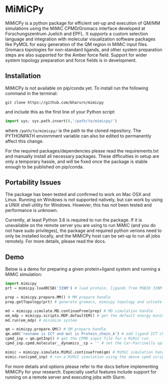 # MiMiCPy
MiMiCPy is a python package for efficient set-up and execution of QM/MM simulations using the MiMiC CPMD/Gromacs interface developed at Forschungszentrum Juelich and EPFL. It supports a custom selection language and integration with molecular visualization software packages like PyMOL for easy generation of the QM region in MiMiC input files. Gromacs topologies for non-standard ligands, and other system preparation steps are also supported for the Amber force field. Support for wider system topology preparation and force fields is in development.

## Installation
MiMiCPy is not available on pip/conda yet. To install run the following command in the terminal:
```
git clone https://github.com/bharurn/mimicpy
```
and include this as the first line of your Python script:
```python
import sys; sys.path.insert(0,'/path/to/mimicpy/')
```
where `/path/to/mimicpy/` is the path to the cloned repository. The PYTHONPATH enviornment variable can also be edited to permanently affect this change.

For the required packages/dependencies please read the requirements.txt and manually install all necessary packages.
These difficulties in setup are only a temporary hassle, and will be fixed once the package is stable enough to be published on pip/conda.

## Portability Issues
The package has been tested and confirmed to work on Mac OSX and Linux. Running on Windows is not supported natively, but can work by using a UNIX shell utility for Windows. However, this has not been tested and performance is unknown.

Currently, at least Python 3.6 is required to run the package. If it is unavailable on the remote server you are using to run MiMiC (and you do not have sudo privileges), the package and required python verions need to only be installed locally, and the MiMiCPy host can be set-up to run all jobs remotely. For more details, please read the docs.

## Demo
Below is a demo for preparing a given protein+ligand system and running a MiMiC simulation:
```python
import mimicpy
prt = mimicpy.loadRCSB('3INM') # load protein, ligands from PDBID 3INM and generate ligand topologies

prep = mimicpy.prepare.MM() # MM prepare handle
prep.getTopology(prt) # generate gromacs, mimicpy topology and solvate

md = mimicpy.simulate.MD.continueFrom(prep) # MD simulation handle
em_mdp = mimicpy.scripts.MDP.defaultEM() # get the default energy minimization MDP Gromacs file
md.run(em_mdp) # minimize system

qm = mimicpy.prepare.QM() # QM prepare handle
qm.add('resname is ICT and mol is Protein_chain_A') # add ligand ICT chain A to the QM region
cpmd_inp = qm.getInp() # get the CPMD input file for a MiMiC run
cpmd_inp.cpmd.molecular__dynamics__cp = '' # set the Car-Parrinello option ON in the input script

mimic = mimicpy.simulate.MiMiC.continuefrom(qm) # MiMiC simulation handle
mimic.run(cpmd_inp) # run a MiMiC simulation using the above cpmd script
```
For more details and options please refer to the docs before implementing MiMiCPy for your research. Especially useful features include support for running on a remote server and executing jobs with Slurm.

